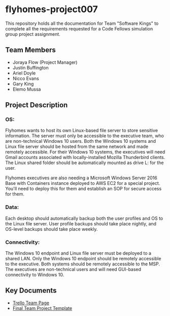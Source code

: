 # flyhomes-project007
This repository holds all the documentation for Team "Software Kings" to complete all the requirements requested for a Code Fellows simulation group project assignment.

## Team Members
- Joraya Flow (Project Manager)
- Justin Buffington
- Ariel Doyle
- Nicco Evans
- Gary King
- Elemo Mussa

## Project Description
### **OS:**
Flyhomes wants to host its own Linux-based file server to store sensitive information. The server must only be accessible to the executive team, who are non-technical Windows 10 users. Both the Windows 10 systems and Linux file server should be hosted from the same network and made remotely accessible. For their Windows 10 systems, the executives will need Gmail accounts associated with locally-installed Mozilla Thunderbird clients. The Linux shared folder should be automatically mounted as drive L: for the user.

Flyhomes executives are also needing a Microsoft Windows Server 2016 Base with Containers instance deployed to AWS EC2 for a special project. You'll need to deploy this for them and establish an SOP for secure access for them.

### **Data:**
Each desktop should automatically backup both the user profiles and OS to the Linux file server. User profile backups should take place nightly, and OS-level backups should take place weekly.

### **Connectivity:**
The Windows 10 endpoint and Linux file server must be deployed to a shared LAN. Only the Windows 10 endpoint should be remotely accessible to the executive. Both systems should be remotely accessible to the MSP. The executives are non-technical users and will need GUI-based connectivity to Windows 10.

## Key Documents
- [Trello Team Page](https://trello.com/invite/b/6YXkA0dt/24909b7d1252e147ac461d8b1967fec1/flyhomes-project)
- [Final Team Project Template](https://docs.google.com/presentation/d/15s95BLL5nRrK_WupYNMSvdJbcmsk_LAKN68w74IlTk4/edit?usp=sharing)
